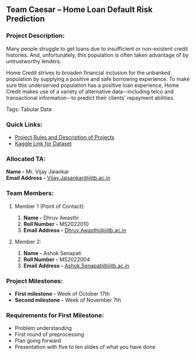 ## Team Caesar – Home Loan Default Risk Prediction 
  
  
### Project Description:
Many people struggle to get loans due to insufficient or non-existent credit histories. And, unfortunately, this population is often taken advantage of by untrustworthy lenders. 

Home Credit strives to broaden financial inclusion for the unbanked population by supplying a positive and safe borrowing experience. To make sure this underserved population has a positive loan experience, Home Credit makes use of a variety of alternative data--including telco and transactional information--to predict their clients' repayment abilities. 

Tags: Tabular Data  
  
  
### Quick Links:
- [Project Rules and Description of Projects](https://docs.google.com/document/d/12uzoeAaKx6GcpCnKcnbjeYEB-_U1J5ddhh8_xT6C4c4/edit)
- [Kaggle Link for Dataset](https://www.kaggle.com/competitions/ai511-homeloan-2022)
  
  
### Allocated TA:
**Name -** Mr. Vijay Jaiankar  
**Email Address -** Vijay.Jaisankar@iiitb.ac.in  
  
### Team Members: 
1. Member 1 (Point of Contact):  
   1. **Name -** Dhruv Awasthi
   2. **Roll Number -** MS2022010
   3. **Email Address -** Dhruv.Awasthi@iiitb.ac.in

2. Member 2:
   1. **Name -** Ashok Senapati
   2. **Roll Number -** MS2022004 
   3. **Email Address -** Ashok.Senapati@iiitb.ac.in 
  
  
### Project Milestones:
- **First milestone -** Week of October 17th
- **Second milestone -** Week of November 7th  

  
### Requirements for First Milestone:
- Problem understanding
- First round of preprocessing
- Plan going forward
- Presentation with five to ten slides of what you have done